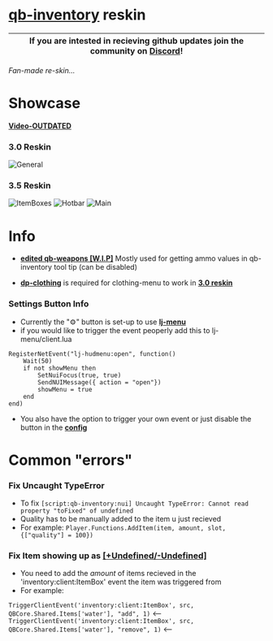 # **[qb-inventory](https://github.com/qbcore-framework/qb-inventory)** reskin 

| If you are intested in recieving github updates join the community on **[Discord](https://discord.gg/NVsaunpesE)**! |
|----|

*Fan-made re-skin...*

# Showcase

**[Video-OUTDATED](https://streamable.com/5tpgg0)**

### 3.0 Reskin

![General](https://i.imgur.com/ZA393yr.png)

### 3.5 Reskin
![ItemBoxes](https://i.imgur.com/BlUvpQi.png)
![Hotbar](https://i.imgur.com/oi5Vaw3.png)
![Main](https://i.imgur.com/umPO1Zb.png)


# Info
- **[edited qb-weapons [W.I.P]](https://github.com/dojwun/qb-weapons)**  Mostly used for getting ammo values in qb-inventory tool tip (can be disabled)

- **[dp-clothing](https://github.com/andristum/dpclothing)** is required for clothing-menu to work in **[3.0 reskin](https://i.imgur.com/ZA393yr.png)**


### Settings Button Info
- Currently the "⚙️" button is set-up to use **[lj-menu](https://github.com/loljoshie/lj-menu)**
- if you would like to trigger the event peoperly add this to lj-menu/client.lua
```
RegisterNetEvent("lj-hudmenu:open", function()
    Wait(50)
    if not showMenu then
        SetNuiFocus(true, true)
        SendNUIMessage({ action = "open"}) 
        showMenu = true
    end
end)
```
- You also have the option to trigger your own event or just disable the button in the **[config](https://i.imgur.com/Zp1yszj.png)**

# Common "errors"
### Fix Uncaught TypeError 
- To fix 
```[script:qb-inventory:nui] Uncaught TypeError: Cannot read property "toFixed" of undefined```
- Quality has to be manually added to the item u just recieved 
- For example: ```Player.Functions.AddItem(item, amount, slot, {["quality"] = 100})```

### Fix Item showing up as **[[+Undefined/-Undefined]](https://i.imgur.com/kHXFzWN.png)**
- You need to add the *amount* of items recieved in the 'inventory:client:ItemBox' event the item was triggered from 
- For example:

```TriggerClientEvent('inventory:client:ItemBox', src, QBCore.Shared.Items['water'], "add", 1)``` <--
```TriggerClientEvent('inventory:client:ItemBox', src, QBCore.Shared.Items['water'], "remove", 1)``` <--




